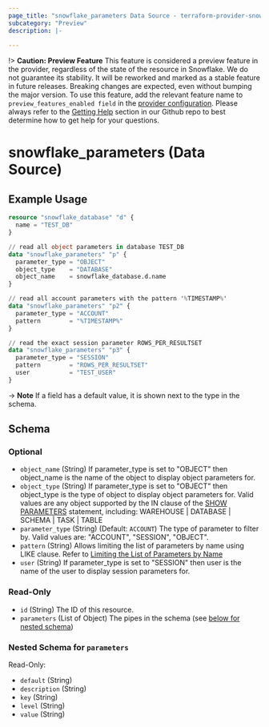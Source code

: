 ```yaml
---
page_title: "snowflake_parameters Data Source - terraform-provider-snowflake"
subcategory: "Preview"
description: |-
  
---
```


!> **Caution: Preview Feature** This feature is considered a preview feature in the provider, regardless of the state of the resource in Snowflake. We do not guarantee its stability. It will be reworked and marked as a stable feature in future releases. Breaking changes are expected, even without bumping the major version. To use this feature, add the relevant feature name to `preview_features_enabled field` in the [provider configuration](https://registry.terraform.io/providers/snowflakedb/snowflake/latest/docs#schema). Please always refer to the [Getting Help](https://github.com/snowflakedb/terraform-provider-snowflake?tab=readme-ov-file#getting-help) section in our Github repo to best determine how to get help for your questions.

# snowflake_parameters (Data Source)



## Example Usage

```terraform
resource "snowflake_database" "d" {
  name = "TEST_DB"
}

// read all object parameters in database TEST_DB
data "snowflake_parameters" "p" {
  parameter_type = "OBJECT"
  object_type    = "DATABASE"
  object_name    = snowflake_database.d.name
}

// read all account parameters with the pattern '%TIMESTAMP%'
data "snowflake_parameters" "p2" {
  parameter_type = "ACCOUNT"
  pattern        = "%TIMESTAMP%"
}

// read the exact session parameter ROWS_PER_RESULTSET
data "snowflake_parameters" "p3" {
  parameter_type = "SESSION"
  pattern        = "ROWS_PER_RESULTSET"
  user           = "TEST_USER"
}
```

-> **Note** If a field has a default value, it is shown next to the type in the schema.

<!-- schema generated by tfplugindocs -->
## Schema

### Optional

- `object_name` (String) If parameter_type is set to "OBJECT" then object_name is the name of the object to display object parameters for.
- `object_type` (String) If parameter_type is set to "OBJECT" then object_type is the type of object to display object parameters for. Valid values are any object supported by the IN clause of the [SHOW PARAMETERS](https://docs.snowflake.com/en/sql-reference/sql/show-parameters.html#parameters) statement, including: WAREHOUSE | DATABASE | SCHEMA | TASK | TABLE
- `parameter_type` (String) (Default: `ACCOUNT`) The type of parameter to filter by. Valid values are: "ACCOUNT", "SESSION", "OBJECT".
- `pattern` (String) Allows limiting the list of parameters by name using LIKE clause. Refer to [Limiting the List of Parameters by Name](https://docs.snowflake.com/en/sql-reference/parameters.html#limiting-the-list-of-parameters-by-name)
- `user` (String) If parameter_type is set to "SESSION" then user is the name of the user to display session parameters for.

### Read-Only

- `id` (String) The ID of this resource.
- `parameters` (List of Object) The pipes in the schema (see [below for nested schema](#nestedatt--parameters))

<a id="nestedatt--parameters"></a>
### Nested Schema for `parameters`

Read-Only:

- `default` (String)
- `description` (String)
- `key` (String)
- `level` (String)
- `value` (String)
